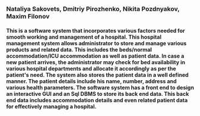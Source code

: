 ### Nataliya Sakovets, Dmitriy Pirozhenko, Nikita Pozdnyakov, Maxim Filonov

#### This is a software system that incorporates various factors needed for smooth working and management of a hospital. This hospital management system allows administrator to store and manage various products and related data. This includes the beds/normal accommodation/ICU accommodation as well as patient data. In case a new patient arrives, the administrator may check for bed availability in various hospital departments and allocate it accordingly as per the patient's need. The system also stores the patient data in a well defined manner. The patient details include his name, number, address and various health parameters. The software system has a front end to design an interactive GUI and an Sql DBMS to store its back end data. This back end data includes accommodation details and even related patient data for effectively managing a hospital.